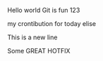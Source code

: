 Hello world
Git is fun 123

my crontibution for today elise

This is a new line


Some GREAT HOTFIX
